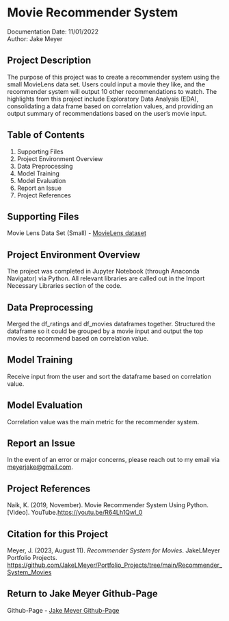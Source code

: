 # Movie Recommender System
Documentation Date: 11/01/2022 <br>
Author: Jake Meyer

## Project Description
The purpose of this project was to create a recommender system using the small MovieLens data set. Users could input a movie they like, and the recommender system will output 10 other recommendations to watch. The highlights from this project include Exploratory Data Analysis (EDA), consolidating a data frame based on correlation values, and providing an output summary of recommendations based on the user’s movie input. 

## Table of Contents
<ol>
    <li>Supporting Files
    <li>Project Environment Overview
    <li>Data Preprocessing 
    <li>Model Training 
    <li>Model Evaluation
    <li>Report an Issue
    <li>Project References
</ol>

## Supporting Files
Movie Lens Data Set (Small) - [MovieLens dataset](https://grouplens.org/datasets/movielens/)

## Project Environment Overview
The project was completed in Jupyter Notebook (through Anaconda Navigator) via Python. All relevant libraries are called out in the Import Necessary Libraries section of the code.

## Data Preprocessing
Merged the df_ratings and df_movies dataframes together. Structured the dataframe so it could be grouped by a movie input and output the top movies to recommend based on correlation value.

## Model Training
Receive input from the user and sort the dataframe based on correlation value. 

## Model Evaluation
Correlation value was the main metric for the recommender system.

## Report an Issue
In the event of an error or major concerns, please reach out to my email via meyerjake@gmail.com.

## Project References
Naik, K. (2019, November). Movie Recommender System Using Python. [Video]. YouTube.https://youtu.be/R64Lh1Qwl_0

## Citation for this Project
Meyer, J. (2023, August 11). *Recommender System for Movies*. JakeLMeyer Portfolio Projects. https://github.com/JakeLMeyer/Portfolio_Projects/tree/main/Recommender_System_Movies

## Return to Jake Meyer Github-Page
Github-Page - [Jake Meyer Github-Page](https://jakelmeyer.github.io)<br>